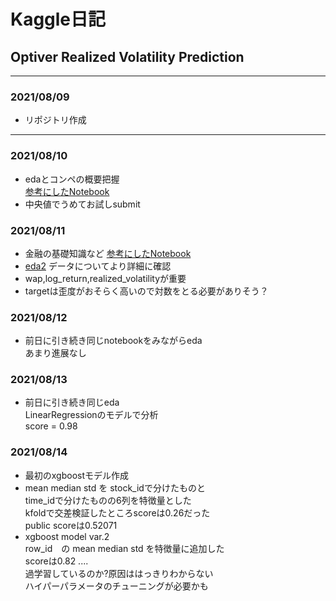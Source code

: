 # Kaggle日記
## Optiver Realized Volatility Prediction

___

### 2021/08/09
- リポジトリ作成

___

### 2021/08/10
- edaとコンペの概要把握  
[参考にしたNotebook](https://www.kaggle.com/chumajin/optiver-realized-eda-for-starter-version)  
- 中央値でうめてお試しsubmit

### 2021/08/11
- 金融の基礎知識など
[参考にしたNotebook](https://www.kaggle.com/jiashenliu/introduction-to-financial-concepts-and-data)  
- [eda2](https://www.kaggle.com/matsuosan/optiver-eda-xgboost-starter-japanese#realized_volatility) データについてより詳細に確認
- wap,log_return,realized_volatilityが重要
- targetは歪度がおそらく高いので対数をとる必要がありそう？

### 2021/08/12
- 前日に引き続き同じnotebookをみながらeda  
あまり進展なし

### 2021/08/13
- 前日に引き続き同じeda  
LinearRegressionのモデルで分析  
score = 0.98

### 2021/08/14
- 最初のxgboostモデル作成
- mean median std を stock_idで分けたものと  
time_idで分けたものの6列を特徴量とした  
kfoldで交差検証したところscoreは0.26だった  
public scoreは0.52071
- xgboost model var.2  
row_id　の mean median std を特徴量に追加した  
scoreは0.82 ....  
過学習しているのか?原因ははっきりわからない  
ハイパーパラメータのチューニングが必要かも  